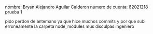 nombre: Bryan Alejandro Aguilar Calderon 
numero de cuenta: 62021218
prueba 1

pido perdon de antemano ya que hice muchos commits 
y por que subi erroneamente la carpeta node_modules
mus disculpas ingeniero
